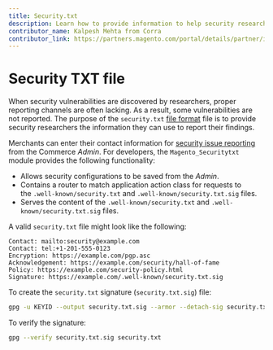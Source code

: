 ```yaml
---
title: Security.txt
description: Learn how to provide information to help security researchers report vulnerabilities.
contributor_name: Kalpesh Mehta from Corra
contributor_link: https://partners.magento.com/portal/details/partner/id/70/
---
```


# Security TXT file

When security vulnerabilities are discovered by researchers, proper reporting channels are often lacking. As a result, some vulnerabilities are not reported. The purpose of the `security.txt` [file format](https://datatracker.ietf.org/doc/html/draft-foudil-securitytxt-09) file is to provide security researchers the information they can use to report their findings.

Merchants can enter their contact information for [security issue reporting](https://docs.magento.com/user-guide/stores/security-issue-reporting.html) from the Commerce _Admin_. For developers, the `Magento_Securitytxt` module provides the following functionality:

- Allows security configurations to be saved from the _Admin_.
- Contains a router to match application action class for requests to the `.well-known/security.txt` and `.well-known/security.txt.sig` files.
- Serves the content of the `.well-known/security.txt` and `.well-known/security.txt.sig` files.

A valid `security.txt` file might look like the following:

```text
Contact: mailto:security@example.com
Contact: tel:+1-201-555-0123
Encryption: https://example.com/pgp.asc
Acknowledgement: https://example.com/security/hall-of-fame
Policy: https://example.com/security-policy.html
Signature: https://example.com/.well-known/security.txt.sig
```

To create the `security.txt` signature (`security.txt.sig`) file:

```bash
gpg -u KEYID --output security.txt.sig --armor --detach-sig security.txt
```

To verify the signature:

```bash
gpg --verify security.txt.sig security.txt
```
